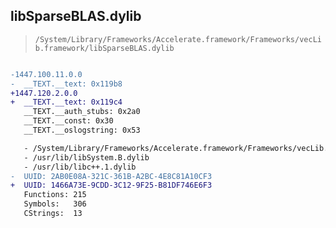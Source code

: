 ## libSparseBLAS.dylib

> `/System/Library/Frameworks/Accelerate.framework/Frameworks/vecLib.framework/libSparseBLAS.dylib`

```diff

-1447.100.11.0.0
-  __TEXT.__text: 0x119b8
+1447.120.2.0.0
+  __TEXT.__text: 0x119c4
   __TEXT.__auth_stubs: 0x2a0
   __TEXT.__const: 0x30
   __TEXT.__oslogstring: 0x53

   - /System/Library/Frameworks/Accelerate.framework/Frameworks/vecLib.framework/libBLAS.dylib
   - /usr/lib/libSystem.B.dylib
   - /usr/lib/libc++.1.dylib
-  UUID: 2AB0E08A-321C-361B-A2BC-4E8C81A10CF3
+  UUID: 1466A73E-9CDD-3C12-9F25-B81DF746E6F3
   Functions: 215
   Symbols:   306
   CStrings:  13

```
